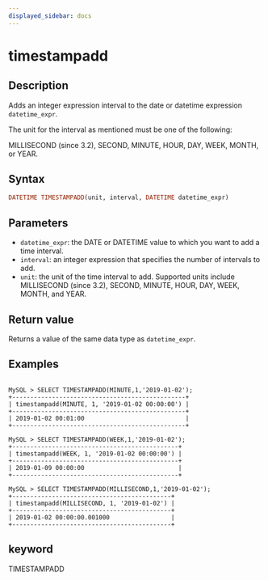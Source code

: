 ```yaml
---
displayed_sidebar: docs
---
```


# timestampadd

## Description

Adds an integer expression interval to the date or datetime expression `datetime_expr`.

The unit for the interval as mentioned must be one of the following:

MILLISECOND (since 3.2), SECOND, MINUTE, HOUR, DAY, WEEK, MONTH, or YEAR.

## Syntax

```Haskell
DATETIME TIMESTAMPADD(unit, interval, DATETIME datetime_expr)
```

## Parameters

- `datetime_expr`: the DATE or DATETIME value to which you want to add a time interval.
- `interval`: an integer expression that specifies the number of intervals to add.
- `unit`: the unit of the time interval to add. Supported units include MILLISECOND (since 3.2), SECOND, MINUTE, HOUR, DAY, WEEK, MONTH, and YEAR.

## Return value

Returns a value of the same data type as `datetime_expr`.

## Examples

```plain text

MySQL > SELECT TIMESTAMPADD(MINUTE,1,'2019-01-02');
+------------------------------------------------+
| timestampadd(MINUTE, 1, '2019-01-02 00:00:00') |
+------------------------------------------------+
| 2019-01-02 00:01:00                            |
+------------------------------------------------+

MySQL > SELECT TIMESTAMPADD(WEEK,1,'2019-01-02');
+----------------------------------------------+
| timestampadd(WEEK, 1, '2019-01-02 00:00:00') |
+----------------------------------------------+
| 2019-01-09 00:00:00                          |
+----------------------------------------------+

MySQL > SELECT TIMESTAMPADD(MILLISECOND,1,'2019-01-02');
+--------------------------------------------+
| timestampadd(MILLISECOND, 1, '2019-01-02') |
+--------------------------------------------+
| 2019-01-02 00:00:00.001000                 |
+--------------------------------------------+
```

## keyword

TIMESTAMPADD
